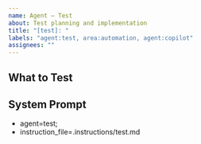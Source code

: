 ```yaml
---
name: Agent – Test
about: Test planning and implementation
title: "[test]: "
labels: "agent:test, area:automation, agent:copilot"
assignees: ""
---
```


## What to Test

## System Prompt

- agent=test;
- instruction_file=.instructions/test.md
